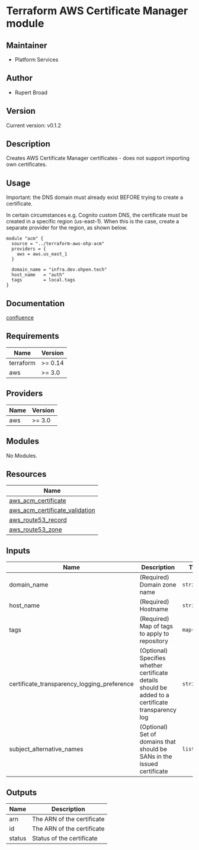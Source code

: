 # Terraform AWS Certificate Manager module

## Maintainer

* Platform Services

## Author

* Rupert Broad

## Version

Current version: v0.1.2

## Description

Creates AWS Certificate Manager certificates - does not support importing own certificates.

## Usage

Important: the DNS domain must already exist BEFORE trying to create a certificate.

In certain circumstances e.g. Cognito custom DNS, the certificate must be created in a specific region (us-east-1). When this is the case, create a separate provider for the region, as shown below.

```(terraform)
module "acm" {
  source = "../terraform-aws-ohp-acm"
  providers = {
    aws = aws.us_east_1
  }

  domain_name = "infra.dev.ohpen.tech"
  host_name   = "auth"
  tags        = local.tags
}
```

## Documentation

[confluence](https://ohpendev.atlassian.net/wiki/spaces/CCE/pages/2062320795/Terraform+Modules)

## Requirements

| Name | Version |
|------|---------|
| terraform | >= 0.14 |
| aws | >= 3.0 |

## Providers

| Name | Version |
|------|---------|
| aws | >= 3.0 |

## Modules

No Modules.

## Resources

| Name |
|------|
| [aws_acm_certificate](https://registry.terraform.io/providers/hashicorp/aws/latest/docs/resources/acm_certificate) |
| [aws_acm_certificate_validation](https://registry.terraform.io/providers/hashicorp/aws/latest/docs/resources/acm_certificate_validation) |
| [aws_route53_record](https://registry.terraform.io/providers/hashicorp/aws/latest/docs/resources/route53_record) |
| [aws_route53_zone](https://registry.terraform.io/providers/hashicorp/aws/latest/docs/data-sources/route53_zone) |

## Inputs

| Name | Description | Type | Default | Required |
|------|-------------|------|---------|:--------:|
| domain\_name | (Required) Domain zone name | `string` | n/a | yes |
| host\_name | (Required) Hostname | `string` | n/a | yes |
| tags | (Required) Map of tags to apply to repository | `map(any)` | n/a | yes |
| certificate\_transparency\_logging\_preference | (Optional) Specifies whether certificate details should be added to a certificate transparency log | `string` | `null` | no |
| subject\_alternative\_names | (Optional) Set of domains that should be SANs in the issued certificate | `list(any)` | `[]` | no |

## Outputs

| Name | Description |
|------|-------------|
| arn | The ARN of the certificate |
| id | The ARN of the certificate |
| status | Status of the certificate |
